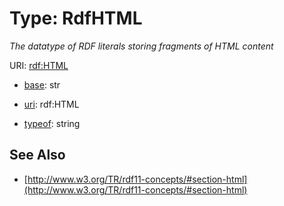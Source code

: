 # Type: RdfHTML




_The datatype of RDF literals storing fragments of HTML content_



URI: [rdf:HTML](http://www.w3.org/1999/02/22-rdf-syntax-ns#HTML)

* [base](https://w3id.org/linkml/base): str

* [uri](https://w3id.org/linkml/uri): rdf:HTML


* [typeof](https://w3id.org/linkml/typeof): string







## See Also

* [http://www.w3.org/TR/rdf11-concepts/#section-html](http://www.w3.org/TR/rdf11-concepts/#section-html)


